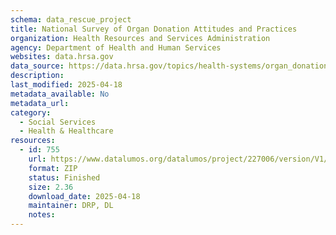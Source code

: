 ```yaml
---
schema: data_rescue_project 
title: National Survey of Organ Donation Attitudes and Practices
organization: Health Resources and Services Administration
agency: Department of Health and Human Services
websites: data.hrsa.gov
data_source: https://data.hrsa.gov/topics/health-systems/organ_donation_opinion_survey-data
description: 
last_modified: 2025-04-18
metadata_available: No
metadata_url: 
category:
  - Social Services 
  - Health & Healthcare 
resources:
  - id: 755
    url: https://www.datalumos.org/datalumos/project/227006/version/V1/view
    format: ZIP
    status: Finished
    size: 2.36
    download_date: 2025-04-18
    maintainer: DRP, DL
    notes: 
---
```

